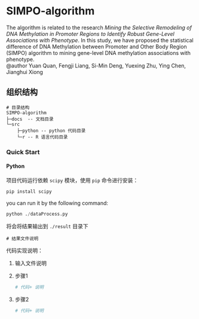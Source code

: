 # SIMPO-algorithm
The algorithm is related to the research *Mining the Selective Remodeling of DNA Methylation in Promoter Regions to Identify Robust Gene-Level Associations with Phenotype*. In this study, we have proposed the statistical difference of DNA Methylation between Promoter and Other Body Region (SIMPO) algorithm to mining gene-level DNA methylation associations with phenotype.</br>
@author Yuan Quan, Fengji Liang, Si-Min Deng, Yuexing Zhu, Ying Chen, Jianghui Xiong

## 组织结构

```
# 目录结构
SIMPO-algorithm
├─docs  -- 文档目录
└─src
    ├─python -- python 代码目录
	└─r -- R 语言代码目录
```

### Quick Start

#### Python

项目代码运行依赖 `scipy` 模块，使用 `pip` 命令进行安装：

```python
pip install scipy
```

you can run it by the following command:

```python
python ./dataProcess.py
```

将会将结果输出到 `./result` 目录下

```
# 结果文件说明

```

代码实现说明：

1. 输入文件说明

2. 步骤1

   ```python
   # 代码+ 说明
   ```

3. 步骤2

   ```python
   # 代码+ 说明
   ```

   

   

   



